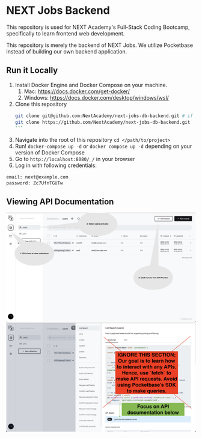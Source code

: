 # NEXT Jobs Backend

This repository is used for NEXT Academy's Full-Stack Coding Bootcamp, specifically to learn frontend web development.

This repository is merely the backend of NEXT Jobs. We utilize Pocketbase instead of building our own backend application.

## Run it Locally
1. Install Docker Engine and Docker Compose on your machine.
    1. Mac: https://docs.docker.com/get-docker/
    2. Windows: https://docs.docker.com/desktop/windows/wsl/
2. Clone this repository 
    ````sh
    git clone git@github.com:NextAcademy/next-jobs-db-backend.git # if you have already set up SSH keys
    git clone https://github.com/NextAcademy/next-jobs-db-backend.git
    ```
4. Navigate into the root of this repository `cd </path/to/project>`
5. Run! `docker-compose up -d` or `docker compose up -d` depending on your version of Docker Compose
6. Go to `http://localhost:8080/_/` in your browser
7. Log in with following credentials:
```
email: next@example.com
password: Zc7UfnTGUTw
```

## Viewing API Documentation
![API Preview](./docs/assets/api-1.png)
![API Preview](./docs/assets/api-2.png)
